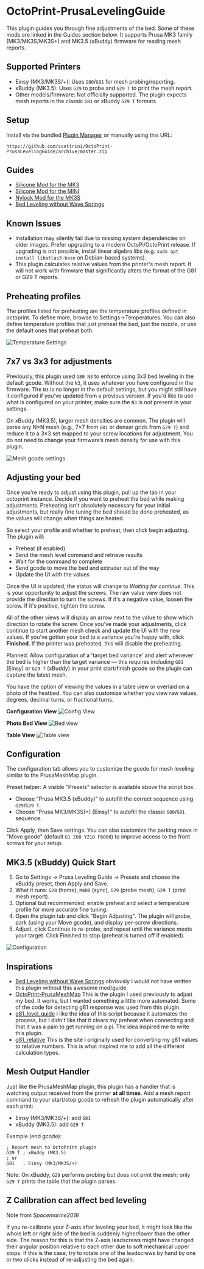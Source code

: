 # OctoPrint-PrusaLevelingGuide

This plugin guides you through fine adjustments of the bed. Some of these mods are linked in the Guides section below. It supports Prusa MK3 family (MK3/MK3S/MK3S+) and MK3.5 (xBuddy) firmware for reading mesh reports.

## Supported Printers

- Einsy (MK3/MK3S/+): Uses `G80`/`G81` for mesh probing/reporting.
- xBuddy (MK3.5): Uses `G29` to probe and `G29 T` to print the mesh report.
- Other models/firmware: Not officially supported. The plugin expects mesh reports in the classic `G81` or xBuddy `G29 T` formats.

## Setup

Install via the bundled [Plugin Manager](https://github.com/foosel/OctoPrint/wiki/Plugin:-Plugin-Manager)
or manually using this URL:

    https://github.com/scottrini/OctoPrint-PrusaLevelingGuide/archive/master.zip


## Guides

* [Silicone Mod for the MK3](https://www.schweinert.com/silicone-bed-level-mod-prusa-mk3)
* [Silicone Mod for the MINI](https://github.com/bbbenji/PMSBLM)
* [Nylock Mod for the MK3S](https://www.jackvmakes.com/guides/nylock-mod-for-the-mk3s)
* [Bed Leveling without Wave Springs](https://github.com/PrusaOwners/prusaowners/wiki/Bed_Leveling_without_Wave_Springs)

## Known Issues
* Installation may silently fail due to missing system dependencies on older images. Prefer upgrading to a modern OctoPi/OctoPrint release. If upgrading is not possible, install linear algebra libs (e.g. `sudo apt install libatlas3-base` on Debian-based systems).
* This plugin calculates relative values from the printer's mesh report. It will not work with firmware that significantly alters the format of the G81 or G29 T reports.

## Preheating profiles

The profiles listed for preheating are the temperature profiles defined in octoprint.  To define more, browse to Settings->Temperatures.  You can also define temperature profiles that just preheat the bed, just the nozzle, or use the default ones that preheat both.

![Temperature Settings](preheat.png)

## 7x7 vs 3x3 for adjustments

Previously, this plugin used `G80 N3` to enforce using 3x3 bed leveling in the default gcode. Without the `N3`, it uses whatever you have configured in the firmware. The `N3` is no longer in the default settings, but you might still have it configured if you've updated from a previous version. If you'd like to use what is configured on your printer, make sure the `N3` is not present in your settings.

On xBuddy (MK3.5), larger mesh densities are common. The plugin will parse any N×N mesh (e.g., 7×7 from `G81` or denser grids from `G29 T`) and reduce it to a 3×3 set mapped to your screw locations for adjustment. You do not need to change your firmware’s mesh density for use with this plugin.

![Mesh gcode settings](mesh_settings.png)

## Adjusting your bed

Once you're ready to adjust using this plugin, pull up the tab in your octoprint instance.  Decide if you want to preheat the bed while making adjustments.  Preheating isn't absolutely necessary for your initial adjustments, but really fine tuning the bed should be done preheated, as the values will change when things are heated.

So select your profile and whether to preheat, then click begin adjusting.  The plugin will:
- Preheat (if enabled)
- Send the mesh level command and retrieve results
- Wait for the command to complete
- Send gcode to move the bed and extruder out of the way
- Update the UI with the values

Once the UI is updated, the status will change to *Waiting for continue*.  This is your opportunity to adjust the screws.  The raw value view does not provide the direction to turn the screws.  If it's a negative value, loosen the screw.  If it's positive, tighten the screw.

All of the other views will display an arrow next to the value to show which direction to rotate the screw. Once you've made your adjustments, click continue to start another mesh check and update the UI with the new values. If you've gotten your bed to a variance you're happy with, click **Finished**. If the printer was preheated, this will disable the preheating.

Planned: Allow configuration of a 'target bed variance' and alert whenever the bed is higher than the target variance — this requires including `G81` (Einsy) or `G29 T` (xBuddy) in your print start/finish gcode so the plugin can capture the latest mesh.

You have the option of viewing the values in a table view or overlaid on a photo of the heatbed. You can also customize whether you view raw values, degrees, decimal turns, or fractional turns.

**Configuration View**
![Config View](config.png)

**Photo Bed View**
![Bed view](bed.png)

**Table View**
![Table view](table.png)




## Configuration

The configuration tab allows you to customize the gcode for mesh leveling similar to the PrusaMeshMap plugin.

Preset helper: A visible "Presets" selector is available above the script box.

- Choose "Prusa MK3.5 (xBuddy)" to autofill the correct sequence using `G29`/`G29 T`.
- Choose "Prusa MK3/MK3S(+) (Einsy)" to autofill the classic `G80`/`G81` sequence.

Click Apply, then Save settings. You can also customize the parking move in "Move gcode" (default `G1 Z60 Y210 F6000`) to improve access to the front screws for your setup.

## MK3.5 (xBuddy) Quick Start

1. Go to Settings → Prusa Leveling Guide → Presets and choose the xBuddy preset, then Apply and Save.
2. What it runs: `G28` (home), `M400` (sync), `G29` (probe mesh), `G29 T` (print mesh report).
3. Optional but recommended: enable preheat and select a temperature profile for more accurate fine tuning.
4. Open the plugin tab and click "Begin Adjusting". The plugin will probe, park (using your Move gcode), and display per-screw directions.
5. Adjust, click Continue to re-probe, and repeat until the variance meets your target. Click Finished to stop (preheat is turned off if enabled).

![Configuration](settings.png)

## Inspirations

- [Bed Leveling without Wave Springs](https://github.com/PrusaOwners/prusaowners/wiki/Bed_Leveling_without_Wave_Springs) obviously I would not have written this plugin without this awesome mod/guide
- [OctoPrint-PrusaMeshMap](https://github.com/PrusaOwners/OctoPrint-PrusaMeshMap) This is the plugin I used previously to adjust my bed.  It works, but I wanted something a little more automated.  Some of the code for detecting g81 response was used from this plugin.
- [g81_level_guide](https://gitlab.com/gnat.org/g81_level_guide) I like the idea of this script because it automates the process, but I didn't like that it clears my preheat when connecting and that it was a pain to get running on a pi.  The idea inspired me to write this plugin.
- [g81_relative](https://github.com/pcboy/g81_relative) This is the site I originally used for converting my g81 values to relative numbers.  This is what inspired me to add all the different calculation types.


## Mesh Output Handler

Just like the PrusaMeshMap plugin, this plugin has a handler that is watching output received from the printer **at all times**. Add a mesh report command to your start/stop gcode to refresh the plugin automatically after each print:

- Einsy (MK3/MK3S/+): add `G81`
- xBuddy (MK3.5): add `G29 T`

Example (end gcode):

```
; Report mesh to OctoPrint plugin
G29 T ; xBuddy (MK3.5)
; or
G81   ; Einsy (MK3/MK3S/+)
```

Note: On xBuddy, `G29` performs probing but does not print the mesh; only `G29 T` prints the table that the plugin parses.

## Z Calibration can affect bed leveling

Note from *Spacemarine2018*

If you re-calibrate your Z-axis after leveling your bed, it might look like the whole left or right side of the bed is suddenly higher/lower than the other side. The reason for this is that the Z-axis leadscrews might have changed their angular position relative to each other due to soft mechanical upper stops. If this is the case, try to rotate one of the leadscrews by hand by one or two clicks instead of re-adjusting the bed again.